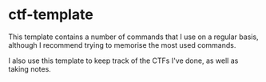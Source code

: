 # ctf-template

This template contains a number of commands that I use on a regular basis, although I recommend trying to memorise the most used commands.

I also use this template to keep track of the CTFs I've done, as well as taking notes.
